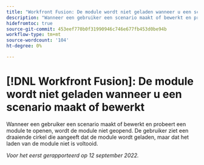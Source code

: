 ```yaml
---
title: "Workfront Fusion: De module wordt niet geladen wanneer u een scenario maakt of bewerkt."
description: "Wanneer een gebruiker een scenario maakt of bewerkt en probeert een module te openen, wordt de module niet geopend. De gebruiker ziet een draaiende cirkel die aangeeft dat de module wordt geladen, maar dat het laden van de module niet is voltooid."
hidefromtoc: true
source-git-commit: 453eef770b0f31990946c746e677fb453d0be94b
workflow-type: tm+mt
source-wordcount: '104'
ht-degree: 0%

---
```



# [!DNL Workfront Fusion]: De module wordt niet geladen wanneer u een scenario maakt of bewerkt

Wanneer een gebruiker een scenario maakt of bewerkt en probeert een module te openen, wordt de module niet geopend. De gebruiker ziet een draaiende cirkel die aangeeft dat de module wordt geladen, maar dat het laden van de module niet is voltooid.

_Voor het eerst gerapporteerd op 12 september 2022._

